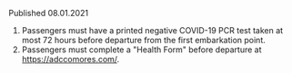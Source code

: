 Published 08.01.2021 
1. Passengers must have a printed negative COVID-19 PCR test taken at most 72 hours before departure from the first embarkation point.
2. Passengers must complete a "Health Form" before departure at <a href="https://adccomores.com/">https://adccomores.com/</a>. 

